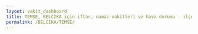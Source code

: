 ```yaml
---
layout: vakit_dashboard
title: TEMSE, BELCIKA için iftar, namaz vakitleri ve hava durumu - ilçe/eyalet seç
permalink: /BELCIKA/TEMSE/
---
```


<script type="text/javascript">
  var GLOBAL_COUNTRY = 'BELCIKA';
  var GLOBAL_CITY = 'TEMSE';
  var GLOBAL_STATE = '';
  var lat = 72;
  var lon = 21;
</script>

